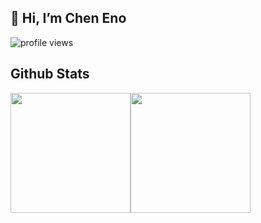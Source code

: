 ## 👋 Hi, I’m Chen Eno

![profile views](https://komarev.com/ghpvc/?username=cheneno&style=for-the-badge)

## Github Stats

<div style="display: flex;">
    <img src="https://github-readme-stats.vercel.app/api?username=cheneno&layout=compact&count_private=true&show_icons=true&theme=github_dark
&hide_border=true" style="height: 192px;"/>
    <img src="https://github-readme-stats.vercel.app/api/top-langs?username=cheneno&layout=compact&count_private=true&theme=github_dark&hide_
border=true&langs_count=8" style="height: 192px;" />
</div>
